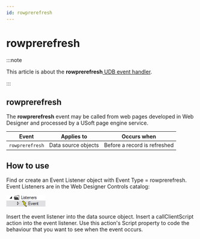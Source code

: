 ```yaml
---
id: rowprerefresh
---
```


# rowprerefresh




:::note

This article is about the **rowprerefresh**[ UDB event handler](/docs/Web_and_app_UIs/UDB_Events).

:::

## **rowprerefresh**

The **rowprerefresh** event may be called from web pages developed in Web Designer and processed by a USoft page engine service.

|**Event**|**Applies to**|**Occurs when**|
|--------|--------|--------|
|`rowprerefresh`|Data source objects|Before a record is refreshed|



## How to use

Find or create an Event Listener object with Event Type = rowprerefresh. Event Listeners are in the Web Designer Controls catalog:

![](./assets/ff8672be-ff07-426e-ba7e-0ecf37444b63.png)

Insert the event listener into the data source object. Insert a callClientScript action into the event listener. Use this action's Script property to code the behaviour that you want to see when the event occurs.
